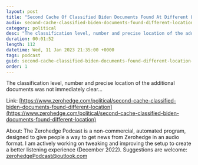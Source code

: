 ```yaml
---
layout: post
title: "Second Cache Of Classified Biden Documents Found At Different Location"
audio: second-cache-classified-biden-documents-found-different-location-0
category: political
desc: "The classification level, number and precise location of the additional documents was not immediately clear..."
duration: 00:01:52
length: 112
datetime: Wed, 11 Jan 2023 21:35:00 +0000
tags: podcast
guid: second-cache-classified-biden-documents-found-different-location-0
order: 1
---
```

The classification level, number and precise location of the additional documents was not immediately clear...

Link: [https://www.zerohedge.com/political/second-cache-classified-biden-documents-found-different-location](https://www.zerohedge.com/political/second-cache-classified-biden-documents-found-different-location)

About: The Zerohedge Podcast is a non-commercial, automated program, designed to give people a way to get news from Zerohedge in an audio format.  I am actively working on tweaking and improving the setup to create a better listening experience (December 2022).  Suggestions are welcome: [zerohedgePodcast@outlook.com](mailto:zerohedgePodcast@outlook.com)